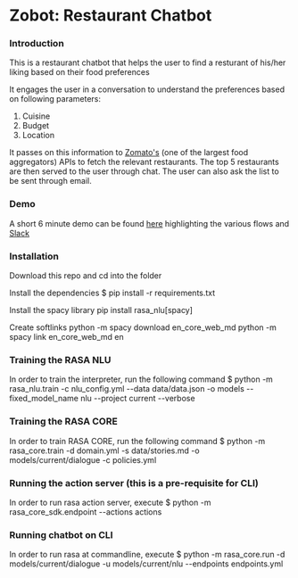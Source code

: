# Zobot: Restaurant Chatbot

### Introduction

This is a restaurant chatbot that helps the user to find a resturant of his/her liking based on their food preferences 

It engages the user in a conversation to understand the preferences based on following parameters:
1) Cuisine
2) Budget
3) Location

It passes on this information to [Zomato's](https://www.zomato.com/who-we-are) (one of the largest food aggregators) APIs to fetch the relevant restaurants. The top 5 restaurants are then served to the user through chat. The user can also ask the list to be sent through email.

### Demo
A short 6 minute demo can be found [here](https://www.youtube.com/watch?v=VAp8tO254Yc) highlighting the various flows and [Slack](https://slack.com/intl/en-in/) 

### Installation

Download this repo and cd into the folder

Install the dependencies
$ pip install -r requirements.txt

Install the spacy library
pip install rasa_nlu[spacy]

Create softlinks
python -m spacy download en_core_web_md
python -m spacy link en_core_web_md en

### Training the RASA  NLU

In order to train the interpreter, run the following command
$ python -m rasa_nlu.train -c nlu_config.yml --data data/data.json -o models --fixed_model_name nlu --project current --verbose

### Training the RASA CORE
In order to train RASA CORE, run the following command
$ python -m rasa_core.train -d domain.yml -s data/stories.md -o models/current/dialogue -c policies.yml

### Running the action server (this is a pre-requisite for CLI)

In order to run rasa action server, execute
$ python -m rasa_core_sdk.endpoint --actions actions

### Running chatbot on CLI
In order to run rasa at commandline, execute
$ python -m rasa_core.run -d models/current/dialogue -u models/current/nlu --endpoints endpoints.yml
